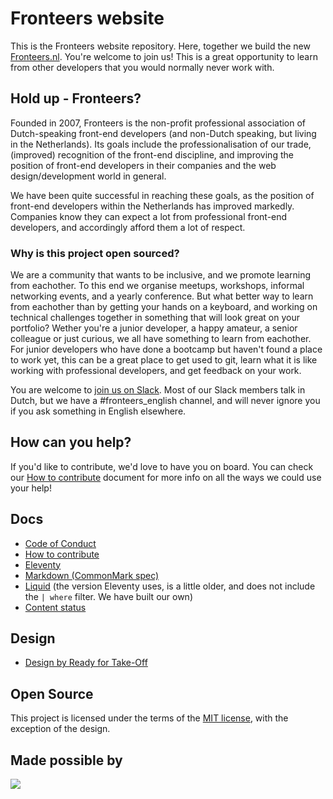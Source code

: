 # Fronteers website

This is the Fronteers website repository. Here, together we build the new [Fronteers.nl](https://fronteers.nl). You're welcome to join us! This is a great opportunity to learn from other developers that you would normally never work with.

## Hold up - Fronteers?

Founded in 2007, Fronteers is the non-profit professional association of Dutch-speaking front-end developers (and non-Dutch speaking, but living in the Netherlands). Its goals include the professionalisation of our trade, (improved) recognition of the front-end discipline, and improving the position of front-end developers in their companies and the web design/development world in general.

We have been quite successful in reaching these goals, as the position of front-end developers within the Netherlands has improved markedly. Companies know they can expect a lot from professional front-end developers, and accordingly afford them a lot of respect.

### Why is this project open sourced?

We are a community that wants to be inclusive, and we promote learning from eachother. To this end we organise meetups, workshops, informal networking events, and a yearly conference. But what better way to learn from eachother than by getting your hands on a keyboard, and working on technical challenges together in something that will look great on your portfolio? Wether you're a junior developer, a happy amateur, a senior colleague or just curious, we all have something to learn from eachother. For junior developers who have done a bootcamp but haven't found a place to work yet, this can be a great place to get used to git, learn what it is like working with professional developers, and get feedback on your work.

You are welcome to [join us on Slack](https://fronteers-slack.herokuapp.com/). Most of our Slack members talk in Dutch, but we have a #fronteers_english channel, and will never ignore you if you ask something in English elsewhere.

## How can you help?

If you'd like to contribute, we'd love to have you on board. You can check our [How to contribute](docs/contribute.md) document for more info on all the ways we could use your help!

## Docs

- [Code of Conduct](docs/code-of-conduct.md)
- [How to contribute](docs/contribute.md)
- [Eleventy](https://www.11ty.dev/docs/)
- [Markdown (CommonMark spec)](https://spec.commonmark.org/0.29/)
- [Liquid](https://shopify.github.io/liquid/) (the version Eleventy uses, is a little older, and does not include the `| where` filter. We have built our own)
- [Content status](../../issues/204)

## Design

- [Design by Ready for Take-Off](https://xd.adobe.com/view/bd533314-bf05-4cbe-b634-499f8f25dbbc-e800/)

## Open Source

This project is licensed under the terms of the [MIT license](LICENSE), with the exception of the design.

## Made possible by

<a href="https://www.netlify.com">
  <img src="https://www.netlify.com/img/global/badges/netlify-dark.svg"/>
</a>
